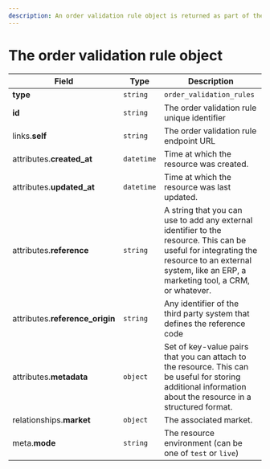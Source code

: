 ```yaml
---
description: An order validation rule object is returned as part of the response body of each successful list API call.
---
```


# The order validation rule object

| Field          | Type     | Description                                  |
| -------------- | -------- | -------------------------------------------- |
| **type**       | `string` | `order_validation_rules`                        |
| **id**         | `string` | The order validation rule unique identifier  |
| links.**self** | `string` | The order validation rule endpoint URL       |
| attributes.**created_at** | `datetime` | Time at which the resource was created. |
| attributes.**updated_at** | `datetime` | Time at which the resource was last updated. |
| attributes.**reference** | `string` | A string that you can use to add any external identifier to the resource. This can be useful for integrating the resource to an external system, like an ERP, a marketing tool, a CRM, or whatever. |
| attributes.**reference_origin** | `string` | Any identifier of the third party system that defines the reference code |
| attributes.**metadata** | `object` | Set of key-value pairs that you can attach to the resource. This can be useful for storing additional information about the resource in a structured format. |
| relationships.**market** | `object` | The associated market. |
| meta.**mode** | `string` | The resource environment \(can be one of `test` or `live`\) |

